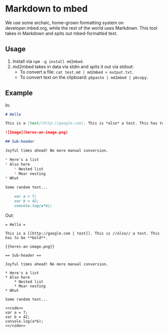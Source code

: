 # Markdown to mbed

We use some archaic, home-grown formatting system on developer.mbed.org, while the rest of the world uses Markdown. This tool takes in Markdown and spits out mbed-formatted text.

## Usage

1. Install via `npm -g install md2mbed`.
2. md2mbed takes in data via stdin and spits it out via stdout:
    * To convert a file: `cat test.md | md2mbed > output.txt`.
    * To convert text on the clipboard: `pbpaste | md2mbed | pbcopy`.

## Example

In:

```md
# Hello

This is a [test](http://google.com). This is *also* a test. This has to be **bold**.

![Image](heres-an-image.png)

## Sub-header

Joyful times ahead! No more manual conversion.

* Here's a list
* Also here
    * Nested list
    * Moar nesting
* Whut

Some random text...

    var a = 7;
    var b = 42;
    console.log(a*b);
```

Out:

```
= Hello =

This is a [[http://google.com | test]]. This is //also// a test. This has to be **bold**.

{{heres-an-image.png}}

== Sub-header ==

Joyful times ahead! No more manual conversion.

* Here's a list
* Also here
    * Nested list
    * Moar nesting
* Whut

Some random text...

<<code>>
var a = 7;
var b = 42;
console.log(a*b);
<</code>>
```

